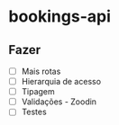 # bookings-api
## Fazer
- [ ] Mais rotas
- [ ] Hierarquia de acesso
- [ ] Tipagem
- [ ] Validações - Zoodin
- [ ] Testes